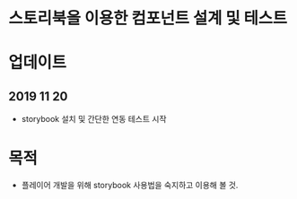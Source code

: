 # 스토리북을 이용한 컴포넌트 설계 및 테스트 



# 업데이트 
## 2019 11 20 
* storybook 설치 및 간단한 연동 테스트 시작 


# 목적
* 플레이어 개발을 위해 storybook 사용법을 숙지하고 이용해 볼 것. 

